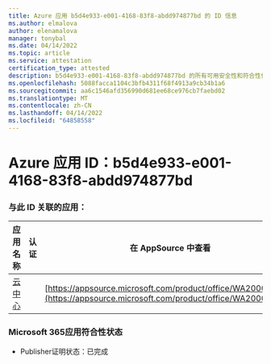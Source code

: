 ```yaml
---
title: Azure 应用 b5d4e933-e001-4168-83f8-abdd974877bd 的 ID 信息
ms.author: elmalova
author: elenamalova
manager: tonybal
ms.date: 04/14/2022
ms.topic: article
ms.service: attestation
certification_type: attested
description: b5d4e933-e001-4168-83f8-abdd974877bd 的所有可用安全性和符合性信息。
ms.openlocfilehash: 5088facca1104c3bfb4311f68f4913a9cb34b1a6
ms.sourcegitcommit: aa6c1546afd356990d681ee68ce976cb7faebd02
ms.translationtype: MT
ms.contentlocale: zh-CN
ms.lasthandoff: 04/14/2022
ms.locfileid: "64858558"
---
```

# <a name="azure-app-id-b5d4e933-e001-4168-83f8-abdd974877bd"></a>Azure 应用 ID：b5d4e933-e001-4168-83f8-abdd974877bd


### <a name="apps-associated-with-this-id"></a>与此 ID 关联的应用：
| **应用名称** | **认证** | **在 AppSource 中查看** |
|--------------|---------------|-----------------------|
| [云中心](../forward/WA200003034.md) |  | [https://appsource.microsoft.com/product/office/WA200003034](https://appsource.microsoft.com/product/office/WA200003034) |

### <a name="microsoft-365-app-compliance-status"></a>Microsoft 365应用符合性状态
- Publisher证明状态：已完成
